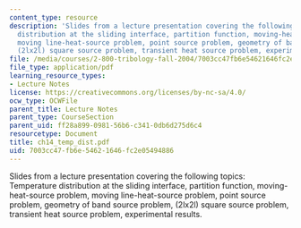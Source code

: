 ```yaml
---
content_type: resource
description: 'Slides from a lecture presentation covering the following topics: Temperature
  distribution at the sliding interface, partition function, moving-heat-source problem,
  moving line-heat-source problem, point source problem, geometry of band source problem,
  (2lx2l) square source problem, transient heat source problem, experimental results.'
file: /media/courses/2-800-tribology-fall-2004/7003cc47fb6e54621646fc2e05494886_ch14_temp_dist.pdf
file_type: application/pdf
learning_resource_types:
- Lecture Notes
license: https://creativecommons.org/licenses/by-nc-sa/4.0/
ocw_type: OCWFile
parent_title: Lecture Notes
parent_type: CourseSection
parent_uid: ff28a899-0981-56b6-c341-0db6d275d6c4
resourcetype: Document
title: ch14_temp_dist.pdf
uid: 7003cc47-fb6e-5462-1646-fc2e05494886
---
```

Slides from a lecture presentation covering the following topics: Temperature distribution at the sliding interface, partition function, moving-heat-source problem, moving line-heat-source problem, point source problem, geometry of band source problem, (2lx2l) square source problem, transient heat source problem, experimental results.